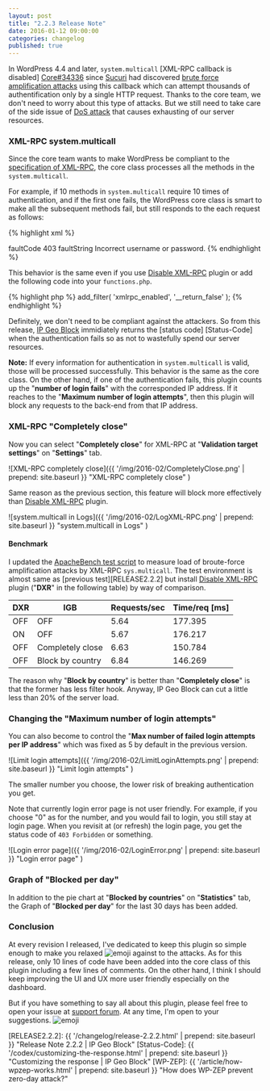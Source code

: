 ```yaml
---
layout: post
title: "2.2.3 Release Note"
date: 2016-01-12 09:00:00
categories: changelog
published: true
---
```


In WordPress 4.4 and later, `system.multicall` [XML-RPC callback is disabled]
[Core#34336] since [Sucuri][Sucuri] had discovered [brute force amplification 
attacks][XMLRPC-Amp] using this callback which can attempt thousands of 
authentification only by a single HTTP request. Thanks to the core team, we 
don't need to worry about this type of attacks. But we still need to take care 
of the side issue of [DoS attack][DoS-Attack] that causes exhausting of our 
server resources.

<!--more-->

### XML-RPC system.multicall ###

Since the core team wants to make WordPress be compliant to the [specification 
of XML-RPC][XMLRPC-SPEC], the core class processes all the methods in the 
`system.multicall`.

For example, if 10 methods in `system.multicall` require 10 times of 
authentication, and if the first one fails, the WordPress core class is smart 
to make all the subsequent methods fail, but still responds to the each request 
as follows:

{% highlight xml %}
<?xml version="1.0" encoding="UTF-8"?>
<methodResponse>
  <params>
    <param>
      <value>
        <array>
          <data>
            <value>
              <struct>
                <member>
                  <name>faultCode</name>
                  <value>
                    <int>403</int>
                  </value>
                </member>
                <member>
                  <name>faultString</name>
                  <value>
                    <string>Incorrect username or password.</string>
                  </value>
                </member>
              </struct>
            </value>
            <!-- Repeated 9 times same as the above fault instance here -->
          </data>
        </array>
      </value>
    </param>
  </params>
</methodResponse>
{% endhighlight %}

This behavior is the same even if you use [Disable XML-RPC][DIS-XMLRPC] plugin 
or add the following code into your `functions.php`.

{% highlight php %}
add_filter( 'xmlrpc_enabled', '__return_false' );
{% endhighlight %}

Definitely, we don't need to be compliant against the attackers. So from this 
release, [IP Geo Block][IP-Geo-Block] immidiately returns the [status code]
[Status-Code] when the authentication fails so as not to wastefully spend our 
server resources.

<div class="alert alert-info">
  <strong>Note:</strong>
  If every information for authentication in <code>system.multicall</code> is 
  valid, those will be processed successfully. This behavior is the same as 
  the core class. On the other hand, if one of the authentication fails, this 
  plugin counts up the "<strong>number of login fails</strong>" with the 
  corresponded IP address. If it reaches to the "<strong>Maximum number of 
  login attempts</strong>", then this plugin will block any requests to the 
  back-end from that IP address.
</div>

### XML-RPC "Completely close" ###

Now you can select "**Completely close**" for XML-RPC at "**Validation target 
settings**" on "**Settings**" tab.

![XML-RPC completely close]({{ '/img/2016-02/CompletelyClose.png' | prepend: site.baseurl }}
 "XML-RPC completely close"
)

Same reason as the previous section, this feature will block more effectively 
than [Disable XML-RPC][DIS-XMLRPC] plugin.

![system.multicall in Logs]({{ '/img/2016-02/LogXML-RPC.png' | prepend: site.baseurl }}
 "system.multicall in Logs"
)

#### Benchmark ####

I updated the [ApacheBench test script][AB-TEST] to measure load of 
broute-force amplification attacks by XML-RPC `sys.multicall`. The test 
environment is almost same as [previous test][RELEASE2.2.2] but install 
[Disable XML-RPC][DIS-XMLRPC] plugin ("**DXR**" in the following table) 
by way of comparison.

<div class="table-responsive">
	<table class="table">
		<thead>
			<tr>
				<th>DXR</th>
				<th>IGB</th>
				<th class="text-right">Requests/sec</th>
				<th class="text-right">Time/req [ms]</th>
			</tr>
		</thead>
		<tbody>
			<tr>
				<td>OFF</td>
				<td>OFF</td>
				<td class="text-right">5.64</td>
				<td class="text-right">177.395</td>
			</tr>
			<tr>
				<td>ON</td>
				<td>OFF</td>
				<td class="text-right">5.67</td>
				<td class="text-right">176.217</td>
			</tr>
			<tr>
				<td>OFF</td>
				<td>Completely close</td>
				<td class="text-right">6.63</td>
				<td class="text-right">150.784</td>
			</tr>
			<tr>
				<td>OFF</td>
				<td>Block by country</td>
				<td class="text-right">6.84</td>
				<td class="text-right">146.269</td>
			</tr>
		</tbody>
	</table>
</div>

The reason why "**Block by country**" is better than "**Completely close**" is 
that the former has less filter hook. Anyway, IP Geo Block can cut a little 
less than 20% of the server load.

### Changing the "Maximum number of login attempts" ###

You can also become to control the "**Max number of failed login attempts per 
IP address**" which was fixed as 5 by default in the previous version.

![Limit login attempts]({{ '/img/2016-02/LimitLoginAttempts.png' | prepend: site.baseurl }}
 "Limit login attempts"
)

The smaller number you choose, the lower risk of breaking authentication you 
get.

Note that currently login error page is not user friendly. For example, if you 
choose "0" as for the number, and you would fail to login, you still stay at 
login page. When you revisit at (or refresh) the login page, you get the 
status code of `403 Forbidden` or something.

![Login error page]({{ '/img/2016-02/LoginError.png' | prepend: site.baseurl }}
 "Login error page"
)


### Graph of "Blocked per day" ###

In addition to the pie chart at "**Blocked by countries**" on "**Statistics**" 
tab, the Graph of "**Blocked per day**" for the last 30 days has been added.

### Conclusion ###

At every revision I released, I've dedicated to keep this plugin so simple 
enough to make you relaxed <span class="emoji">
![emoji](https://assets-cdn.github.com/images/icons/emoji/unicode/1f60c.png)
</span> against to the attacks. As for this release, only 10 lines of code 
have been added into the core class of this plugin including a few lines of 
comments. On the other hand, I think I should keep improving the UI and UX 
more user friendly especially on the dashboard.

But if you have something to say all about this plugin, please feel free to 
open your issue at [support forum][Forum]. At any time, I'm open to your 
suggestions. <span class="emoji">
![emoji](https://assets-cdn.github.com/images/icons/emoji/unicode/1f433.png)
</span>

[IP-Geo-Block]: https://wordpress.org/plugins/ip-geo-block/ "WordPress › IP Geo Block « WordPress Plugins"
[Sucuri]:       https://blog.sucuri.net/ "Sucuri Blog - Website Security News"
[Core#34336]:   https://core.trac.wordpress.org/ticket/34336 "#34336 (Disable XML-RPC system.multicall authenticated requests on the first auth failure) – WordPress Trac"
[XMLRPC-Amp]:   https://blog.sucuri.net/2015/10/brute-force-amplification-attacks-against-wordpress-xmlrpc.html "Brute Force Amplification Attacks Against WordPress XMLRPC - Sucuri Blog"
[DoS-Attack]:   https://en.wikipedia.org/wiki/Denial-of-service_attack "Denial-of-service attack - Wikipedia, the free encyclopedia"
[XMLRPC-SPEC]:  http://xmlrpc.scripting.com/spec.html "XML-RPC Specification"
[DIS-XMLRPC]:   https://wordpress.org/plugins/disable-xml-rpc/ "WordPress › Disable XML-RPC « WordPress Plugins"
[Forum]:        https://wordpress.org/support/plugin/ip-geo-block "WordPress › Support » IP Geo Block"
[AB-TEST]:      https://github.com/tokkonopapa/WordPress-IP-Geo-Block/tree/master/test/bin "Measuring load of broute-force attack"
[RELEASE2.2.2]: {{ '/changelog/release-2.2.2.html' | prepend: site.baseurl }} "Release Note 2.2.2 | IP Geo Block"
[Status-Code]:  {{ '/codex/customizing-the-response.html' | prepend: site.baseurl }} "Customizing the response | IP Geo Block"
[WP-ZEP]:       {{ '/article/how-wpzep-works.html' | prepend: site.baseurl }} "How does WP-ZEP prevent zero-day attack?"
